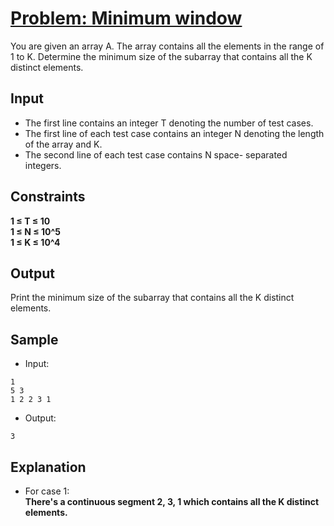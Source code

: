 # [Problem: Minimum window](https://my.newtonschool.co/playground/code/54y3i82qi24c)

You are given an array A. The array contains all the elements in the range of 1 to K. Determine the minimum size of the subarray that contains all the K distinct elements.

## Input

- The first line contains an integer T denoting the number of test cases.
- The first line of each test case contains an integer N denoting the length of the array and K.
- The second line of each test case contains N space- separated integers.

## Constraints

**1 ≤ T ≤ 10 <br>
1 ≤ N ≤ 10^5 <br>
1 ≤ K ≤ 10^4**

## Output

Print the minimum size of the subarray that contains all the K distinct elements.

## Sample

- Input:
```
1
5 3
1 2 2 3 1
```

- Output:
```
3
```

## Explanation

- For case 1: <br> **There's a continuous segment 2, 3, 1 which contains all the K distinct elements.**
